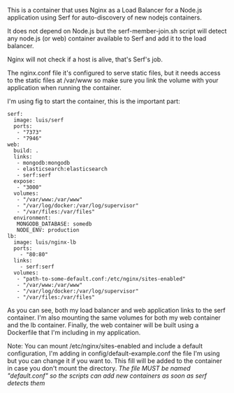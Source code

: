 This is a container that uses Nginx as a Load Balancer for a Node.js application using Serf for auto-discovery of new nodejs containers.

It does not depend on Node.js but the serf-member-join.sh script will detect any node.js (or web) container available to Serf and add it to the load balancer.

Nginx will not check if a host is alive, that's Serf's job.

The nginx.conf file it's configured to serve static files, but it needs access to the static files at /var/www so make sure you link the volume with your application when running the container.

I'm using fig to start the container, this is the important part:

	serf:
	  image: luis/serf
	  ports:
	   - "7373"
	   - "7946"
	web:
	  build: .
	  links:
	   - mongodb:mongodb
	   - elasticsearch:elasticsearch
	   - serf:serf
	  expose:
	   - "3000"
	  volumes:
	   - "/var/www:/var/www"
	   - "/var/log/docker:/var/log/supervisor"
	   - "/var/files:/var/files"
	  environment:
	   MONGODB_DATABASE: somedb
	   NODE_ENV: production
	lb:
	  image: luis/nginx-lb
	  ports:
	    - "80:80"
	  links:
	    - serf:serf
	  volumes:
	   - "path-to-some-default.conf:/etc/nginx/sites-enabled"
	   - "/var/www:/var/www"
	   - "/var/log/docker:/var/log/supervisor"
	   - "/var/files:/var/files"

As you can see, both my load balancer and web application links to the serf container. I'm also mounting the same volumes for both my web container and the lb container. Finally, the web container will be built using a Dockerfile that I'm including in my application.

Note: You can mount /etc/nginx/sites-enabled and include a default configuration, I'm adding in config/default-example.conf the file I'm using but you can change it if you want to. This fill will be added to the container in case you don't mount the directory. *The file MUST be named "default.conf" so the scripts can add new containers as soon as serf detects them*